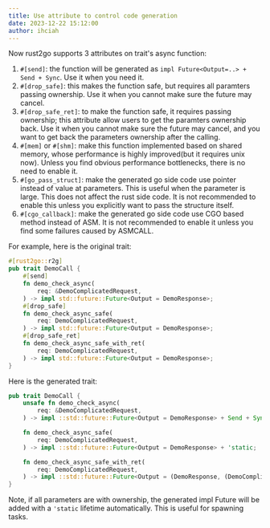 ```yaml
---
title: Use attribute to control code generation
date: 2023-12-22 15:12:00
author: ihciah
---
```


Now rust2go supports 3 attributes on trait's async function:
1. `#[send]`: the function will be generated as `impl Future<Output=..> + Send + Sync`. Use it when you need it.
2. `#[drop_safe]`: this makes the function safe, but requires all paramters passing ownership. Use it when you cannot make sure the future may cancel.
3. `#[drop_safe_ret]`: to make the function safe, it requires passing ownership; this attribute allow users to get the paramters ownership back. Use it when you cannot make sure the future may cancel, and you want to get back the parameters ownership after the calling.
4. `#[mem]` or `#[shm]`: make this function implemented based on shared memory, whose performance is highly improved(but it requires unix now). Unless you find obvious performance bottlenecks, there is no need to enable it.
5. `#[go_pass_struct]`: make the generated go side code use pointer instead of value at parameters. This is useful when the parameter is large. This does not affect the rust side code. It is not recommended to enable this unless you explicitly want to pass the structure itself.
6. `#[cgo_callback]`: make the generated go side code use CGO based method instead of ASM. It is not recommended to enable it unless you find some failures caused by ASMCALL.

For example, here is the original trait:
```rust
#[rust2go::r2g]
pub trait DemoCall {
    #[send]
    fn demo_check_async(
        req: &DemoComplicatedRequest,
    ) -> impl std::future::Future<Output = DemoResponse>;
    #[drop_safe]
    fn demo_check_async_safe(
        req: DemoComplicatedRequest,
    ) -> impl std::future::Future<Output = DemoResponse>;
    #[drop_safe_ret]
    fn demo_check_async_safe_with_ret(
        req: DemoComplicatedRequest,
    ) -> impl std::future::Future<Output = DemoResponse>;
}
```

Here is the generated trait:
```rust
pub trait DemoCall {
    unsafe fn demo_check_async(
        req: &DemoComplicatedRequest,
    ) -> impl ::std::future::Future<Output = DemoResponse> + Send + Sync;

    fn demo_check_async_safe(
        req: DemoComplicatedRequest,
    ) -> impl ::std::future::Future<Output = DemoResponse> + 'static;

    fn demo_check_async_safe_with_ret(
        req: DemoComplicatedRequest,
    ) -> impl ::std::future::Future<Output = (DemoResponse, (DemoComplicatedRequest,))> + 'static;
}
```

Note, if all parameters are with ownership, the generated impl Future will be added with a `'static` lifetime automatically. This is useful for spawning tasks.

